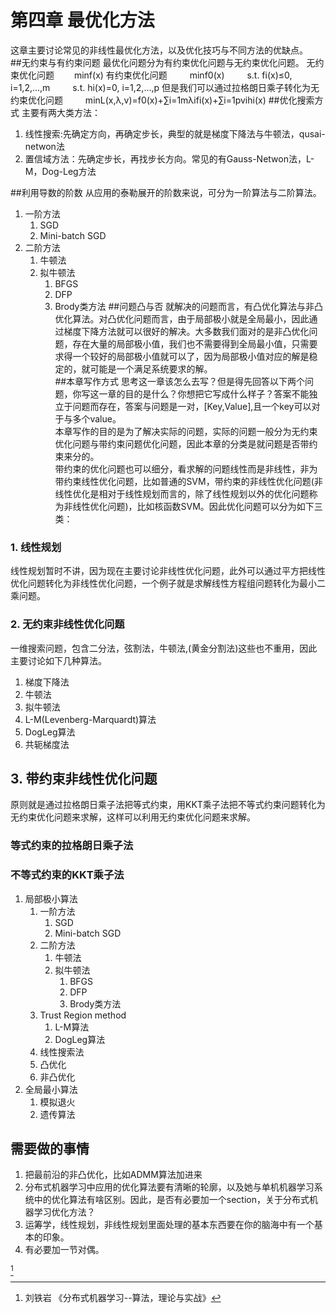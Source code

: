 # 第四章 最优化方法

这章主要讨论常见的非线性最优化方法，以及优化技巧与不同方法的优缺点。  
##无约束与有约束问题
最优化问题分为有约束优化问题与无约束优化问题。
无约束优化问题
  minf(x)
有约束优化问题
   minf0(x)
   s.t. fi(x)≤0, i=1,2,...,m
   s.t. hi(x)=0, i=1,2,...,p
但是我们可以通过拉格朗日乘子转化为无约束优化问题
   minL(x,λ,v)=f0(x)+∑i=1mλifi(x)+∑i=1pvihi(x)
##优化搜索方式
主要有两大类方法：
1. 线性搜索:先确定方向，再确定步长，典型的就是梯度下降法与牛顿法，qusai-netwon法
2. 置信域方法：先确定步长，再找步长方向。常见的有Gauss-Netwon法，L-M，Dog-Leg方法 

##利用导数的阶数
从应用的泰勒展开的阶数来说，可分为一阶算法与二阶算法。

1. 一阶方法
   1. SGD
   2. Mini-batch SGD
2. 二阶方法
   1. 牛顿法
   2. 拟牛顿法
      1. BFGS
      2. DFP
      3. Brody类方法
##问题凸与否
就解决的问题而言，有凸优化算法与非凸优化算法。对凸优化问题而言，由于局部极小就是全局最小，因此通过梯度下降方法就可以很好的解决。大多数我们面对的是非凸优化问题，存在大量的局部极小值，我们也不需要得到全局最小值，只需要求得一个较好的局部极小值就可以了，因为局部极小值对应的解是稳定的，就可能是一个满足系统要求的解。  
##本章写作方式
思考这一章该怎么去写？但是得先回答以下两个问题，你写这一章的目的是什么？你想把它写成什么样子？答案不能独立于问题而存在，答案与问题是一对，\[Key,Value\],且一个key可以对于与多个value。  
本章写作的目的是为了解决实际的问题，实际的问题一般分为无约束优化问题与带约束问题优化问题，因此本章的分类是就问题是否带约束来分的。  
带约束的优化问题也可以细分，看求解的问题线性而是非线性，非为带约束线性优化问题，比如普通的SVM，带约束的非线性优化问题\(非线性优化是相对于线性规划而言的，除了线性规划以外的优化问题称为非线性优化问题\)，比如核函数SVM。因此优化问题可以分为如下三类：

### 1. 线性规划

线性规划暂时不讲，因为现在主要讨论非线性优化问题，此外可以通过平方把线性优化问题转化为非线性优化问题，一个例子就是求解线性方程组问题转化为最小二乘问题。

### 2. 无约束非线性优化问题

一维搜索问题，包含二分法，弦割法，牛顿法,\(黄金分割法\)这些也不重用，因此主要讨论如下几种算法。
1. 梯度下降法
2. 牛顿法
3. 拟牛顿法
4. L-M\(Levenberg-Marquardt\)算法
5. DogLeg算法
6. 共轭梯度法

## 3. 带约束非线性优化问题

原则就是通过拉格朗日乘子法把等式约束，用KKT乘子法把不等式约束问题转化为无约束优化问题来求解，这样可以利用无约束优化问题来求解。

### 等式约束的拉格朗日乘子法

### 不等式约束的KKT乘子法

1. 局部极小算法
   1. 一阶方法
      1. SGD
      2. Mini-batch SGD
   2. 二阶方法
      1. 牛顿法
      2. 拟牛顿法
         1. BFGS
         2. DFP
         3. Brody类方法
   3. Trust Region method
      1. L-M算法
      2. DogLeg算法
   4. 线性搜索法
   5. 凸优化
   6. 非凸优化
2. 全局最小算法
   1. 模拟退火
   2. 遗传算法

## 需要做的事情

1. 把最前沿的非凸优化，比如ADMM算法加进来
2. 分布式机器学习中应用的优化算法要有清晰的轮廓，以及她与单机机器学习系统中的优化算法有啥区别。因此，是否有必要加一个section，关于分布式机器学习优化方法？
3. 运筹学，线性规划，非线性规划里面处理的基本东西要在你的脑海中有一个基本的印象。
4. 有必要加一节对偶。

[^1]

[^1]: 刘铁岩 《分布式机器学习--算法，理论与实战》

